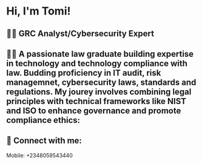 <h1>Hi, I'm Tomi!
<h2>👨‍💻 GRC Analyst/Cybersecurity Expert</h2>
<h2>👨‍💻 A passionate law graduate building expertise in technology and technology compliance with law. Budding proficiency in IT audit, risk managemnet, cybersecurity laws, standards and regulations.
  My jourey involves combining legal principles with technical frameworks like NIST and ISO to enhance governance and promote compliance ethics:</h2>

<h2> 🤳 Connect with me:</h2>

[linkedin]: [https://linkedin.com/in/joshmadakor
(http://www.linkedin.com/in/tomi-fakos-0a7aa025a)
Mobile: +2348059543440
<!--
**joshmadakor1/joshmadakor1** is a ✨ _special_ ✨ repository because its `README.md` (this file) appears on your GitHub profile.

Here are some ideas to get you started:

- 🔭 I’m currently working on ...
- 🌱 I’m currently learning ...
- 👯 I’m looking to collaborate on ...
- 🤔 I’m looking for help with ...
- 💬 Ask me about ...
- 📫 How to reach me: ...
- 😄 Pronouns: ...
- ⚡ Fun fact: ...
-->
